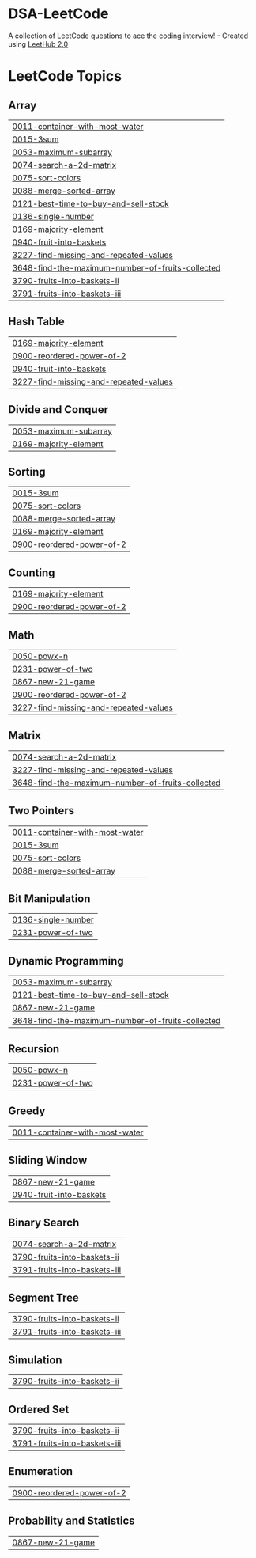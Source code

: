 # DSA-LeetCode
A collection of LeetCode questions to ace the coding interview! - Created using [LeetHub 2.0](https://github.com/maitreya2954/LeetHub-2.0-Firefox)

<!---LeetCode Topics Start-->
# LeetCode Topics
## Array
|  |
| ------- |
| [0011-container-with-most-water](https://github.com/akshayrathore11/DSA-LeetCode/tree/master/0011-container-with-most-water) |
| [0015-3sum](https://github.com/akshayrathore11/DSA-LeetCode/tree/master/0015-3sum) |
| [0053-maximum-subarray](https://github.com/akshayrathore11/DSA-LeetCode/tree/master/0053-maximum-subarray) |
| [0074-search-a-2d-matrix](https://github.com/akshayrathore11/DSA-LeetCode/tree/master/0074-search-a-2d-matrix) |
| [0075-sort-colors](https://github.com/akshayrathore11/DSA-LeetCode/tree/master/0075-sort-colors) |
| [0088-merge-sorted-array](https://github.com/akshayrathore11/DSA-LeetCode/tree/master/0088-merge-sorted-array) |
| [0121-best-time-to-buy-and-sell-stock](https://github.com/akshayrathore11/DSA-LeetCode/tree/master/0121-best-time-to-buy-and-sell-stock) |
| [0136-single-number](https://github.com/akshayrathore11/DSA-LeetCode/tree/master/0136-single-number) |
| [0169-majority-element](https://github.com/akshayrathore11/DSA-LeetCode/tree/master/0169-majority-element) |
| [0940-fruit-into-baskets](https://github.com/akshayrathore11/DSA-LeetCode/tree/master/0940-fruit-into-baskets) |
| [3227-find-missing-and-repeated-values](https://github.com/akshayrathore11/DSA-LeetCode/tree/master/3227-find-missing-and-repeated-values) |
| [3648-find-the-maximum-number-of-fruits-collected](https://github.com/akshayrathore11/DSA-LeetCode/tree/master/3648-find-the-maximum-number-of-fruits-collected) |
| [3790-fruits-into-baskets-ii](https://github.com/akshayrathore11/DSA-LeetCode/tree/master/3790-fruits-into-baskets-ii) |
| [3791-fruits-into-baskets-iii](https://github.com/akshayrathore11/DSA-LeetCode/tree/master/3791-fruits-into-baskets-iii) |
## Hash Table
|  |
| ------- |
| [0169-majority-element](https://github.com/akshayrathore11/DSA-LeetCode/tree/master/0169-majority-element) |
| [0900-reordered-power-of-2](https://github.com/akshayrathore11/DSA-LeetCode/tree/master/0900-reordered-power-of-2) |
| [0940-fruit-into-baskets](https://github.com/akshayrathore11/DSA-LeetCode/tree/master/0940-fruit-into-baskets) |
| [3227-find-missing-and-repeated-values](https://github.com/akshayrathore11/DSA-LeetCode/tree/master/3227-find-missing-and-repeated-values) |
## Divide and Conquer
|  |
| ------- |
| [0053-maximum-subarray](https://github.com/akshayrathore11/DSA-LeetCode/tree/master/0053-maximum-subarray) |
| [0169-majority-element](https://github.com/akshayrathore11/DSA-LeetCode/tree/master/0169-majority-element) |
## Sorting
|  |
| ------- |
| [0015-3sum](https://github.com/akshayrathore11/DSA-LeetCode/tree/master/0015-3sum) |
| [0075-sort-colors](https://github.com/akshayrathore11/DSA-LeetCode/tree/master/0075-sort-colors) |
| [0088-merge-sorted-array](https://github.com/akshayrathore11/DSA-LeetCode/tree/master/0088-merge-sorted-array) |
| [0169-majority-element](https://github.com/akshayrathore11/DSA-LeetCode/tree/master/0169-majority-element) |
| [0900-reordered-power-of-2](https://github.com/akshayrathore11/DSA-LeetCode/tree/master/0900-reordered-power-of-2) |
## Counting
|  |
| ------- |
| [0169-majority-element](https://github.com/akshayrathore11/DSA-LeetCode/tree/master/0169-majority-element) |
| [0900-reordered-power-of-2](https://github.com/akshayrathore11/DSA-LeetCode/tree/master/0900-reordered-power-of-2) |
## Math
|  |
| ------- |
| [0050-powx-n](https://github.com/akshayrathore11/DSA-LeetCode/tree/master/0050-powx-n) |
| [0231-power-of-two](https://github.com/akshayrathore11/DSA-LeetCode/tree/master/0231-power-of-two) |
| [0867-new-21-game](https://github.com/akshayrathore11/DSA-LeetCode/tree/master/0867-new-21-game) |
| [0900-reordered-power-of-2](https://github.com/akshayrathore11/DSA-LeetCode/tree/master/0900-reordered-power-of-2) |
| [3227-find-missing-and-repeated-values](https://github.com/akshayrathore11/DSA-LeetCode/tree/master/3227-find-missing-and-repeated-values) |
## Matrix
|  |
| ------- |
| [0074-search-a-2d-matrix](https://github.com/akshayrathore11/DSA-LeetCode/tree/master/0074-search-a-2d-matrix) |
| [3227-find-missing-and-repeated-values](https://github.com/akshayrathore11/DSA-LeetCode/tree/master/3227-find-missing-and-repeated-values) |
| [3648-find-the-maximum-number-of-fruits-collected](https://github.com/akshayrathore11/DSA-LeetCode/tree/master/3648-find-the-maximum-number-of-fruits-collected) |
## Two Pointers
|  |
| ------- |
| [0011-container-with-most-water](https://github.com/akshayrathore11/DSA-LeetCode/tree/master/0011-container-with-most-water) |
| [0015-3sum](https://github.com/akshayrathore11/DSA-LeetCode/tree/master/0015-3sum) |
| [0075-sort-colors](https://github.com/akshayrathore11/DSA-LeetCode/tree/master/0075-sort-colors) |
| [0088-merge-sorted-array](https://github.com/akshayrathore11/DSA-LeetCode/tree/master/0088-merge-sorted-array) |
## Bit Manipulation
|  |
| ------- |
| [0136-single-number](https://github.com/akshayrathore11/DSA-LeetCode/tree/master/0136-single-number) |
| [0231-power-of-two](https://github.com/akshayrathore11/DSA-LeetCode/tree/master/0231-power-of-two) |
## Dynamic Programming
|  |
| ------- |
| [0053-maximum-subarray](https://github.com/akshayrathore11/DSA-LeetCode/tree/master/0053-maximum-subarray) |
| [0121-best-time-to-buy-and-sell-stock](https://github.com/akshayrathore11/DSA-LeetCode/tree/master/0121-best-time-to-buy-and-sell-stock) |
| [0867-new-21-game](https://github.com/akshayrathore11/DSA-LeetCode/tree/master/0867-new-21-game) |
| [3648-find-the-maximum-number-of-fruits-collected](https://github.com/akshayrathore11/DSA-LeetCode/tree/master/3648-find-the-maximum-number-of-fruits-collected) |
## Recursion
|  |
| ------- |
| [0050-powx-n](https://github.com/akshayrathore11/DSA-LeetCode/tree/master/0050-powx-n) |
| [0231-power-of-two](https://github.com/akshayrathore11/DSA-LeetCode/tree/master/0231-power-of-two) |
## Greedy
|  |
| ------- |
| [0011-container-with-most-water](https://github.com/akshayrathore11/DSA-LeetCode/tree/master/0011-container-with-most-water) |
## Sliding Window
|  |
| ------- |
| [0867-new-21-game](https://github.com/akshayrathore11/DSA-LeetCode/tree/master/0867-new-21-game) |
| [0940-fruit-into-baskets](https://github.com/akshayrathore11/DSA-LeetCode/tree/master/0940-fruit-into-baskets) |
## Binary Search
|  |
| ------- |
| [0074-search-a-2d-matrix](https://github.com/akshayrathore11/DSA-LeetCode/tree/master/0074-search-a-2d-matrix) |
| [3790-fruits-into-baskets-ii](https://github.com/akshayrathore11/DSA-LeetCode/tree/master/3790-fruits-into-baskets-ii) |
| [3791-fruits-into-baskets-iii](https://github.com/akshayrathore11/DSA-LeetCode/tree/master/3791-fruits-into-baskets-iii) |
## Segment Tree
|  |
| ------- |
| [3790-fruits-into-baskets-ii](https://github.com/akshayrathore11/DSA-LeetCode/tree/master/3790-fruits-into-baskets-ii) |
| [3791-fruits-into-baskets-iii](https://github.com/akshayrathore11/DSA-LeetCode/tree/master/3791-fruits-into-baskets-iii) |
## Simulation
|  |
| ------- |
| [3790-fruits-into-baskets-ii](https://github.com/akshayrathore11/DSA-LeetCode/tree/master/3790-fruits-into-baskets-ii) |
## Ordered Set
|  |
| ------- |
| [3790-fruits-into-baskets-ii](https://github.com/akshayrathore11/DSA-LeetCode/tree/master/3790-fruits-into-baskets-ii) |
| [3791-fruits-into-baskets-iii](https://github.com/akshayrathore11/DSA-LeetCode/tree/master/3791-fruits-into-baskets-iii) |
## Enumeration
|  |
| ------- |
| [0900-reordered-power-of-2](https://github.com/akshayrathore11/DSA-LeetCode/tree/master/0900-reordered-power-of-2) |
## Probability and Statistics
|  |
| ------- |
| [0867-new-21-game](https://github.com/akshayrathore11/DSA-LeetCode/tree/master/0867-new-21-game) |
<!---LeetCode Topics End-->